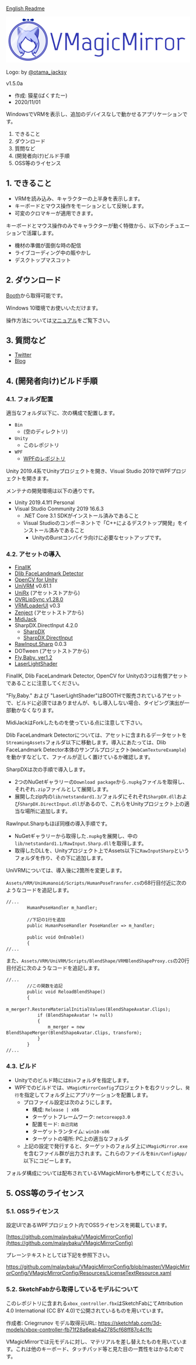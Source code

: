[English Readme](https://github.com/malaybaku/VMagicMirror/blob/master/README_en.md)

![Logo](./docs/images/vmagicmirror_logo.png)

Logo: by [@otama_jacksy](https://twitter.com/otama_jacksy)

v1.5.0a

* 作成: 獏星(ばくすたー)
* 2020/11/01

WindowsでVRMを表示し、追加のデバイスなしで動かせるアプリケーションです。

1. できること
2. ダウンロード
3. 質問など
4. (開発者向け)ビルド手順
5. OSS等のライセンス

## 1. できること

* VRMを読み込み、キャラクターの上半身を表示します。
* キーボードとマウス操作をモーションとして反映します。
* 可変のクロマキーが適用できます。

キーボードとマウス操作のみでキャラクターが動く特徴から、以下のシチュエーションで活躍します。

* 機材の準備が面倒な時の配信
* ライブコーディング中の賑やかし
* デスクトップマスコット

## 2. ダウンロード

[Booth](https://booth.pm/ja/items/1272298)から取得可能です。

Windows 10環境でお使いいただけます。

操作方法については[マニュアル](https://malaybaku.github.io/VMagicMirror/)をご覧下さい。

## 3. 質問など

* [Twitter](https://twitter.com/baku_dreameater)
* [Blog](https://www.baku-dreameater.net/)


## 4. (開発者向け)ビルド手順

### 4.1. フォルダ配置

適当なフォルダ以下に、次の構成で配置します。

+ `Bin`
    + (空のディレクトリ)
+ `Unity`
    + このレポジトリ
+ `WPF`
    + [WPFのレポジトリ](https://github.com/malaybaku/VMAgicMirrorConfig)

Unity 2019.4系でUnityプロジェクトを開き、Visual Studio 2019でWPFプロジェクトを開きます。

メンテナの開発環境は以下の通りです。

* Unity 2019.4.1f1 Personal
* Visual Studio Community 2019 16.6.3
    * .NET Core 3.1 SDKがインストール済みであること
    * Visual Studioのコンポーネントで「C++によるデスクトップ開発」をインストール済みであること
        - UnityのBurstコンパイラ向けに必要なセットアップです。


### 4.2. アセットの導入

* [FinalIK](https://assetstore.unity.com/packages/tools/animation/final-ik-14290)
* [Dlib FaceLandmark Detector](https://assetstore.unity.com/packages/tools/integration/dlib-facelandmark-detector-64314)
* [OpenCV for Unity](https://assetstore.unity.com/packages/tools/integration/opencv-for-unity-21088)
* [UniVRM](https://github.com/vrm-c/UniVRM) v0.61.1
* [UniRx](https://github.com/neuecc/UniRx) (アセットストアから)
* [OVRLipSync v1.28.0](https://developer.oculus.com/downloads/package/oculus-lipsync-unity/1.28.0/)
* [VRMLoaderUI](https://github.com/m2wasabi/VRMLoaderUI/releases) v0.3
* [Zenject](https://github.com/svermeulen/Extenject) (アセットストアから)
* [MidiJack](https://github.com/malaybaku/MidiJack)
* SharpDX.DirectInput 4.2.0
    * [SharpDX](https://www.nuget.org/packages/SharpDX)
    * [SharpDX.DirectInput](https://www.nuget.org/packages/SharpDX.DirectInput/)
* [RawInput.Sharp](https://www.nuget.org/packages/RawInput.Sharp/) 0.0.3
* DOTween (アセットストアから)
* [Fly,Baby. ver1.2](https://nanakorobi-hi.booth.pm/items/1629266)
* [LaserLightShader](https://noriben.booth.pm/items/2141514)

FinalIK, Dlib FaceLandmark Detector, OpenCV for Unityの3つは有償アセットであることに注意してください。

"Fly,Baby." および "LaserLightShader"はBOOTHで販売されているアセットで、ビルドに必須ではありませんが、もし導入しない場合、タイピング演出が一部動かなくなります。

MidiJackはForkしたものを使っている点に注意して下さい。

Dlib FaceLandmark Detectorについては、アセットに含まれるデータセットを`StreamingAssets`フォルダ以下に移動します。導入にあたっては、Dlib FaceLandmark Detector本体のサンプルプロジェクト(`WebCamTextureExample`)を動かすなどして、ファイルが正しく置けているか確認します。

SharpDXは次の手順で導入します。

- 2つのNuGetギャラリーの`Download package`から`.nupkg`ファイルを取得し、それぞれ`.zip`ファイルとして展開します。
- 展開したzip内の`lib/netstandard1.3/`フォルダにそれぞれ`SharpDX.dll`および`SharpDX.DirectInput.dll`があるので、これらをUnityプロジェクト上の適当な場所に追加します。

RawInput.Sharpもほぼ同様の導入手順です。

- NuGetギャラリーから取得した`.nupkg`を展開し、中の`lib/netstandard1.1/RawInput.Sharp.dll`を取得します。
- 取得したDLLを、Unityプロジェクト上でAssets以下に`RawInputSharp`というフォルダを作り、その下に追加します。

UniVRMについては、導入後に2箇所を変更します。

`Assets/VRM/UniHumanoid/Scripts/HumanPoseTransfer.cs`の68行目付近に次のようなコードを追記します。

```
//...
        HumanPoseHandler m_handler;
    
        //下記の1行を追加
        public HumanPoseHandler PoseHandler => m_handler;
    
        public void OnEnable()
        {
//...
```

また、`Assets/VRM/UniVRM/Scripts/BlendShape/VRMBlendShapeProxy.cs`の20行目付近に次のようなコードを追記します。

```
//...
        //この関数を追記
        public void ReloadBlendShape()
        {
            m_merger?.RestoreMaterialInitialValues(BlendShapeAvatar.Clips);
            if (BlendShapeAvatar != null)
            {
                m_merger = new BlendShapeMerger(BlendShapeAvatar.Clips, transform);                
            }
        }
//...
```

### 4.3. ビルド

* Unityでのビルド時には`Bin`フォルダを指定します。
* WPFでのビルドでは、`VMagicMirrorConfig`プロジェクトを右クリックし、`発行`を指定してフォルダ上にアプリケーションを配置します。
    - プロファイル設定は次のようにします。
        - 構成: `Release | x86`
        - ターゲットフレームワーク: `netcoreapp3.0`
        - 配置モード: `自己完結`
        - ターゲットランタイム: `win10-x86`
        - ターゲットの場所: PC上の適当なフォルダ
    - 上記の設定で発行すると、ターゲットのフォルダ上に`VMagicMirror.exe`を含むファイル群が出力されます。これらのファイルを`Bin/ConfigApp/`以下にコピーします。

フォルダ構成については配布されているVMagicMirrorも参考にしてください。

## 5. OSS等のライセンス

### 5.1. OSSライセンス

設定UIであるWPFプロジェクト内でOSSライセンスを掲載しています。

[https://github.com/malaybaku/VMagicMirrorConfig](https://github.com/malaybaku/VMagicMirrorConfig)

プレーンテキストとしては下記を参照下さい。

https://github.com/malaybaku/VMagicMirrorConfig/blob/master/VMagicMirrorConfig/VMagicMirrorConfig/Resources/LicenseTextResource.xaml


### 5.2. SketchFabから取得しているモデルについて

このレポジトリに含まれる`xbox_controller.fbx`はSketchFabにてAttribution 4.0 International (CC BY 4.0)で公開されているものを用いています。

作成者: Criegrrunov
モデル取得元URL: https://sketchfab.com/3d-models/xbox-controller-fb71f28a6eab4a2785cf68ff87c4c1fc

VMagicMirrorでは元モデルに対し、マテリアルを差し替えたものを用いています。これは他のキーボード、タッチパッド等と見た目の一貫性をはかるためです。
